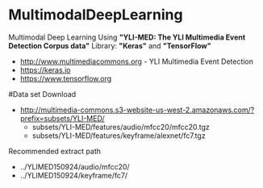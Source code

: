 # MultimodalDeepLearning
Multimodal Deep Learning Using **"YLI-MED: The YLI Multimedia Event Detection Corpus data"** 
Library: **"Keras"** and **"TensorFlow"**
 * http://www.multimediacommons.org - YLI Multimedia Event Detection
 * https://keras.io
 * https://www.tensorflow.org

#Data set
Download
 * http://multimedia-commons.s3-website-us-west-2.amazonaws.com/?prefix=subsets/YLI-MED/
   * subsets/YLI-MED/features/audio/mfcc20/mfcc20.tgz
   * subsets/YLI-MED/features/keyframe/alexnet/fc7.tgz

Recommended extract path
 * ../YLIMED150924/audio/mfcc20/
 * ../YLIMED150924/keyframe/fc7/






